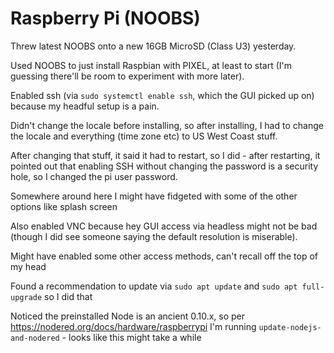 # Raspberry Pi (NOOBS)

Threw latest NOOBS onto a new 16GB MicroSD (Class U3) yesterday.

Used NOOBS to just install Raspbian with PIXEL, at least to start (I'm guessing there'll be room to experiment with more later).

Enabled ssh (via `sudo systemctl enable ssh`, which the GUI picked up on) because my headful setup is a pain.

Didn't change the locale before installing, so after installing, I had to change the locale and everything (time zone etc) to US West Coast stuff.

After changing that stuff, it said it had to restart, so I did - after restarting, it pointed out that enabling SSH without changing the password is a security hole, so I changed the pi user password.

Somewhere around here I might have fidgeted with some of the other options like splash screen

Also enabled VNC because hey GUI access via headless might not be bad (though I did see someone saying the default resolution is miserable).

Might have enabled some other access methods, can't recall off the top of my head

Found a recommendation to update via `sudo apt update` and `sudo apt full-upgrade` so I did that

Noticed the preinstalled Node is an ancient 0.10.x, so per https://nodered.org/docs/hardware/raspberrypi I'm running `update-nodejs-and-nodered` - looks like this might take a while
